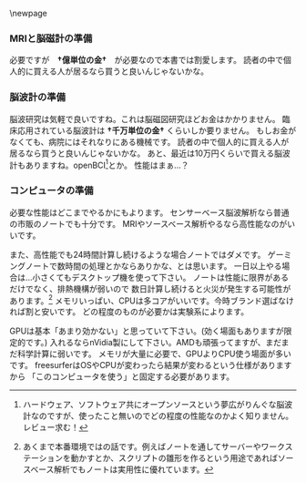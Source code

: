 
\newpage
### MRIと脳磁計の準備

必要ですが　**†億単位の金†**　が必要なので本書では割愛します。
読者の中で個人的に買える人が居るなら買うと良いんじゃないかな。

### 脳波計の準備

脳波研究は気軽で良いですね。これは脳磁図研究ほどお金はかかりません。
臨床応用されている脳波計は **†千万単位の金†** くらいしか要りません。
もしお金がなくても、病院にはそれなりにある機械です。
読者の中で個人的に買える人が居るなら買うと良いんじゃないかな。
あと、最近は10万円くらいで買える脳波計もありますね。openBCI[^openbci]とか。
性能はまぁ…？

[^openbci]:ハードウェア、ソフトウェア共にオープンソースという夢広がりんぐな脳波計なのですが、使ったこと無いのでどの程度の性能なのかよく知りません。レビュー求む！

### コンピュータの準備

必要な性能はどこまでやるかにもよります。
センサーベース脳波解析なら普通の市販のノートでも十分です。
MRIやソースベース解析やるなら高性能なのがいいです。

また、高性能でも24時間計算し続けるような場合ノートではダメです。
ゲーミングノートで数時間の処理とかならありかな、とは思います。
一日以上やる場合は…小さくてもデスクトップ機を使って下さい。
ノートは性能に限界があるだけでなく、排熱機構が弱いので
数日計算し続けると火災が発生する可能性があります。[^note]
メモリいっぱい、CPUは多コアがいいです。今時ブランド選ばなければ割と安いです。
どの程度のものが必要かは実験系によります。

GPUは基本「あまり効かない」と思っていて下さい。(効く場面もありますが限定的です。)
入れるならnVidia製にして下さい。AMDも頑張ってますが、まだまだ科学計算に弱いです。
メモリが大量に必要で、GPUよりCPU使う場面が多いです。
freesurferはOSやCPUが変わったら結果が変わるという仕様がありますから
「このコンピュータを使う」と固定する必要があります。

[^note]:あくまで本番環境ではの話です。例えばノートを通してサーバーやワークステーションを動かすとか、スクリプトの雛形を作るという用途であればソースベース解析でもノートは実用性に優れています。

